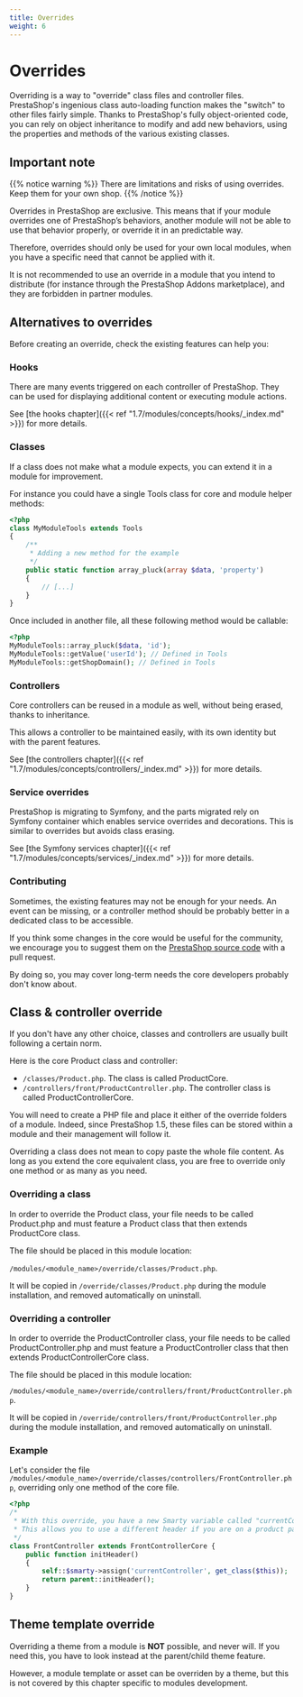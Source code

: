 ```yaml
---
title: Overrides
weight: 6
---
```


# Overrides

Overriding is a way to "override" class files and controller files. PrestaShop's ingenious class auto-loading function makes the "switch" to other files fairly simple. Thanks to PrestaShop's fully object-oriented code, you can rely on object inheritance to modify and add new behaviors, using the properties and methods of the various existing classes.

## Important note

{{% notice warning %}}
There are limitations and risks of using overrides. Keep them for your own shop.
{{% /notice %}}

Overrides in PrestaShop are exclusive. This means that if your module overrides one of PrestaShop’s behaviors, another module will not be able to use that behavior properly, or override it in an predictable way.

Therefore, overrides should only be used for your own local modules, when you have a specific need that cannot be applied with it.

It is not recommended to use an override in a module that you intend to distribute (for instance through the PrestaShop Addons marketplace), and they are forbidden in partner modules.

## Alternatives to overrides

Before creating an override, check the existing features can help you:

### Hooks

There are many events triggered on each controller of PrestaShop. They can be used
for displaying additional content or executing module actions.

See [the hooks chapter]({{< ref "1.7/modules/concepts/hooks/_index.md" >}}) for more details.

### Classes

If a class does not make what a module expects, you can extend it in a module for improvement.

For instance you could have a single Tools class for core and module helper methods:

```php
<?php
class MyModuleTools extends Tools
{
    /**
     * Adding a new method for the example
     */
    public static function array_pluck(array $data, 'property')
    {
        // [...]
    }
}
```

Once included in another file, all these following method would be callable:

```php
<?php
MyModuleTools::array_pluck($data, 'id');
MyModuleTools::getValue('userId'); // Defined in Tools
MyModuleTools::getShopDomain(); // Defined in Tools
```

### Controllers

Core controllers can be reused in a module as well, without being erased, thanks to inheritance.

This allows a controller to be maintained easily, with its own identity but with the parent features.

See [the controllers chapter]({{< ref "1.7/modules/concepts/controllers/_index.md" >}}) for more details.

### Service overrides

PrestaShop is migrating to Symfony, and the parts migrated rely on Symfony container which enables service overrides and decorations. This is similar to overrides but avoids class erasing.

See [the Symfony services chapter]({{< ref "1.7/modules/concepts/services/_index.md" >}}) for more details.

### Contributing

Sometimes, the existing features may not be enough for your needs.
An event can be missing, or a controller method should be probably better in a dedicated class to be accessible.

If you think some changes in the core would be useful for the community, we encourage you to suggest them on the
[PrestaShop source code](https://github.com/PrestaShop/PrestaShop) with a pull request.

By doing so, you may cover long-term needs the core developers probably don't know about.


## Class & controller override

If you don't have any other choice, classes and controllers are usually built following a certain norm.

Here is the core Product class and controller:

* `/classes/Product.php`. The class is called ProductCore.
* `/controllers/front/ProductController.php`. The controller class is called ProductControllerCore.

You will need to create a PHP file and place it either of the override folders of a module.
Indeed, since PrestaShop 1.5, these files can be stored within a module and their management will follow it.

Overriding a class does not mean to copy paste the whole file content.
As long as you extend the core equivalent class, you are free to override only one method or as many as you need.

### Overriding a class

In order to override the Product class, your file needs to be called Product.php and must feature a Product class that then extends ProductCore class.

The file should be placed in this module location:

`/modules/<module_name>/override/classes/Product.php`.

It will be copied in `/override/classes/Product.php` during the module installation, and removed automatically on uninstall.

### Overriding a controller

In order to override the ProductController class, your file needs to be called ProductController.php and must feature a ProductController class that then extends ProductControllerCore class.

The file should be placed in this module location:

`/modules/<module_name>/override/controllers/front/ProductController.php`.

It will be copied in `/override/controllers/front/ProductController.php` during the module installation, and removed automatically on uninstall.

### Example

Let's consider the file `/modules/<module_name>/override/classes/controllers/FrontController.php`, overriding only one method of the core file.

```php
<?php
/*
 * With this override, you have a new Smarty variable called "currentController" available in header.tpl
 * This allows you to use a different header if you are on a product page, category page or home.
 */
class FrontController extends FrontControllerCore {
    public function initHeader()
    {
        self::$smarty->assign('currentController', get_class($this));
        return parent::initHeader();
    }
}
```

## Theme template override

Overriding a theme from a module is **NOT** possible, and never will.
If you need this, you have to look instead at the parent/child theme feature.

However, a module template or asset can be overriden by a theme,
but this is not covered by this chapter specific to modules development.
